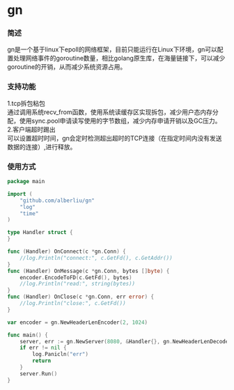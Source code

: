 # gn
### 简述
gn是一个基于linux下epoll的网络框架，目前只能运行在Linux下环境，gn可以配置处理网络事件的goroutine数量，相比golang原生库，在海量链接下，可以减少goroutine的开销，从而减少系统资源占用。
### 支持功能
1.tcp拆包粘包  
通过调用系统recv_from函数，使用系统读缓存区实现拆包，减少用户态内存分配，使用sync.pool申请读写使用的字节数组，减少内存申请开销以及GC压力。  
2.客户端超时踢出  
可以设置超时时间，gn会定时检测超出超时的TCP连接（在指定时间内没有发送数据的连接）,进行释放。
### 使用方式
```go
package main

import (
	"github.com/alberliu/gn"
	"log"
	"time"
)

type Handler struct {
}

func (Handler) OnConnect(c *gn.Conn) {
	//log.Println("connect:", c.GetFd(), c.GetAddr())
}
func (Handler) OnMessage(c *gn.Conn, bytes []byte) {
	encoder.EncodeToFD(c.GetFd(), bytes)
	//log.Println("read:", string(bytes))
}
func (Handler) OnClose(c *gn.Conn, err error) {
	//log.Println("close:", c.GetFd())
}

var encoder = gn.NewHeaderLenEncoder(2, 1024)

func main() {
	server, err := gn.NewServer(8080, &Handler{}, gn.NewHeaderLenDecoder(2, 1024), gn.WithTimeout(1*time.Second, 5*time.Second))
	if err != nil {
		log.Panicln("err")
		return
	}
	server.Run()
}
```
